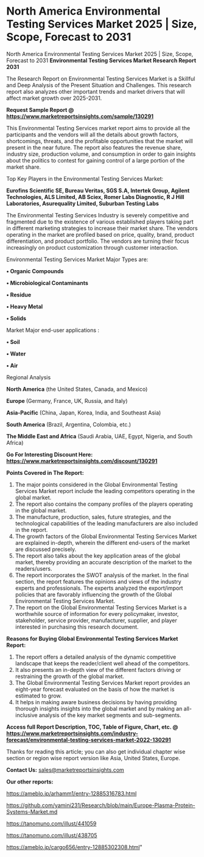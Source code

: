 # North America Environmental Testing Services Market 2025 | Size, Scope, Forecast to 2031
North America Environmental Testing Services Market 2025 | Size, Scope, Forecast to 2031
<strong>Environmental Testing Services Market Research Report 2031</strong>

The Research Report on Environmental Testing Services Market is a Skillful and Deep Analysis of the Present Situation and Challenges. This research report also analyzes other important trends and market drivers that will affect market growth over 2025-2031.

<strong>Request Sample Report @ <a href=https://www.marketreportsinsights.com/sample/130291>https://www.marketreportsinsights.com/sample/130291</a></strong>

This Environmental Testing Services market report aims to provide all the participants and the vendors will all the details about growth factors, shortcomings, threats, and the profitable opportunities that the market will present in the near future. The report also features the revenue share, industry size, production volume, and consumption in order to gain insights about the politics to contest for gaining control of a large portion of the market share.

Top Key Players in the Environmental Testing Services Market:

<strong>Eurofins Scientific SE, Bureau Veritas, SGS S.A, Intertek Group, Agilent Technologies, ALS Limited, AB Sciex, Romer Labs Diagnostic, R J Hill Laboratories, Asurequality Limited, Suburban Testing Labs</strong>

The Environmental Testing Services Industry is severely competitive and fragmented due to the existence of various established players taking part in different marketing strategies to increase their market share. The vendors operating in the market are profiled based on price, quality, brand, product differentiation, and product portfolio. The vendors are turning their focus increasingly on product customization through customer interaction.

Environmental Testing Services Market Major Types are:

<strong>• Organic Compounds

• Microbiological Contaminants

• Residue

• Heavy Metal

• Solids</strong>

Market Major end-user applications :

<strong>• Soil

• Water

• Air</strong>

Regional Analysis

</u><strong><b>North America</b></strong> (the United States, Canada, and Mexico)

<strong><b>Europe </b></strong>(Germany, France, UK, Russia, and Italy)

<strong><b>Asia-Pacific</b></strong> (China, Japan, Korea, India, and Southeast Asia)

<strong><b>South America</b></strong> (Brazil, Argentina, Colombia, etc.)

<strong><b>The Middle East and Africa</b></strong> (Saudi Arabia, UAE, Egypt, Nigeria, and South Africa)

<strong>Go For Interesting Discount Here: <a href=https://www.marketreportsinsights.com/discount/130291>https://www.marketreportsinsights.com/discount/130291</a></strong>

<strong>Points Covered in The Report:</strong>
<ol>
  <li>The major points considered in the Global Environmental Testing Services Market report include the leading competitors operating in the global market.</li>
  <li>The report also contains the company profiles of the players operating in the global market.</li>
  <li>The manufacture, production, sales, future strategies, and the technological capabilities of the leading manufacturers are also included in the report.</li>
  <li>The growth factors of the Global Environmental Testing Services Market are explained in-depth, wherein the different end-users of the market are discussed precisely.</li>
  <li>The report also talks about the key application areas of the global market, thereby providing an accurate description of the market to the readers/users.</li>
  <li>The report incorporates the SWOT analysis of the market. In the final section, the report features the opinions and views of the industry experts and professionals. The experts analyzed the export/import policies that are favorably influencing the growth of the Global Environmental Testing Services Market.</li>
  <li>The report on the Global Environmental Testing Services Market is a worthwhile source of information for every policymaker, investor, stakeholder, service provider, manufacturer, supplier, and player interested in purchasing this research document.</li>
</ol>
<strong>Reasons for Buying Global Environmental Testing Services Market Report:</strong>

<ol>
  <li>The report offers a detailed analysis of the dynamic competitive landscape that keeps the reader/client well ahead of the competitors.</li>
  <li>It also presents an in-depth view of the different factors driving or restraining the growth of the global market.</li>
  <li>The Global Environmental Testing Services Market report provides an eight-year forecast evaluated on the basis of how the market is estimated to grow.</li>
  <li>It helps in making aware business decisions by having providing thorough insights insights into the global market and by making an all-inclusive analysis of the key market segments and sub-segments.</li>
</ol>
<strong>Access full Report Description, TOC, Table of Figure, Chart, etc. @ <a href=https://www.marketreportsinsights.com/industry-forecast/environmental-testing-services-market-2022-130291>https://www.marketreportsinsights.com/industry-forecast/environmental-testing-services-market-2022-130291</a></strong>


Thanks for reading this article; you can also get individual chapter wise section or region wise report version like Asia, United States, Europe.

<strong>Contact Us:</strong>
sales@marketreportsinsights.com

<strong>Our other reports:</strong>

<a href=https://ameblo.jp/arhamm1/entry-12885316783.html>https://ameblo.jp/arhamm1/entry-12885316783.html</a>

<a href=https://github.com/yamini231/Research/blob/main/Europe-Plasma-Protein-Systems-Market.md>https://github.com/yamini231/Research/blob/main/Europe-Plasma-Protein-Systems-Market.md</a>

<a href=https://tanomuno.com/illust/441059>https://tanomuno.com/illust/441059</a>

<a href=https://tanomuno.com/illust/438705>https://tanomuno.com/illust/438705</a>

<a href=https://ameblo.jp/cargo656/entry-12885302308.html>https://ameblo.jp/cargo656/entry-12885302308.html</a>"
